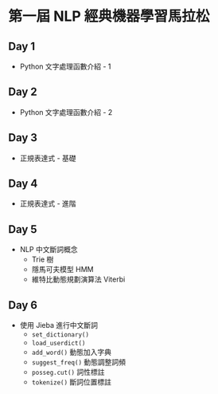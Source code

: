 # 第一屆 NLP 經典機器學習馬拉松

## Day 1
* Python 文字處理函數介紹 - 1

## Day 2
* Python 文字處理函數介紹 - 2

## Day 3
* 正規表達式 - 基礎

## Day 4
* 正規表達式 - 進階

## Day 5
* NLP 中文斷詞概念
    * Trie 樹
    * 隱馬可夫模型 HMM
    * 維特比動態規劃演算法 Viterbi

## Day 6
* 使用 Jieba 進行中文斷詞
    * `set_dictionary()`
    * `load_userdict()`
    * `add_word()` 動態加入字典
    * `suggest_freq()` 動態調整詞頻
    * `posseg.cut()` 詞性標註
    * `tokenize()` 斷詞位置標註